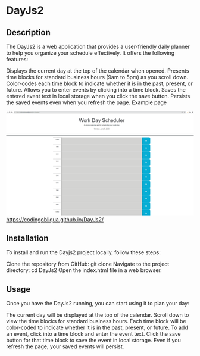 # DayJs2

## Description

The DayJs2 is a web application that provides a user-friendly daily planner to help you organize your schedule effectively. It offers the following features:

Displays the current day at the top of the calendar when opened.
Presents time blocks for standard business hours (9am to 5pm) as you scroll down.
Color-codes each time block to indicate whether it is in the past, present, or future.
Allows you to enter events by clicking into a time block.
Saves the entered event text in local storage when you click the save button.
Persists the saved events even when you refresh the page.
Example page

![My example page](Assets/DayJsGif.gif)
 https://codingobliqua.github.io/DayJs2/


## Installation

To install and run the Dayjs2 project locally, follow these steps:

Clone the repository from GitHub: git clone 
Navigate to the project directory: cd DayJs2
Open the index.html file in a web browser.
## Usage
Once you have the DayJs2 running, you can start using it to plan your day:

The current day will be displayed at the top of the calendar.
Scroll down to view the time blocks for standard business hours.
Each time block will be color-coded to indicate whether it is in the past, present, or future.
To add an event, click into a time block and enter the event text.
Click the save button for that time block to save the event in local storage.
Even if you refresh the page, your saved events will persist.

